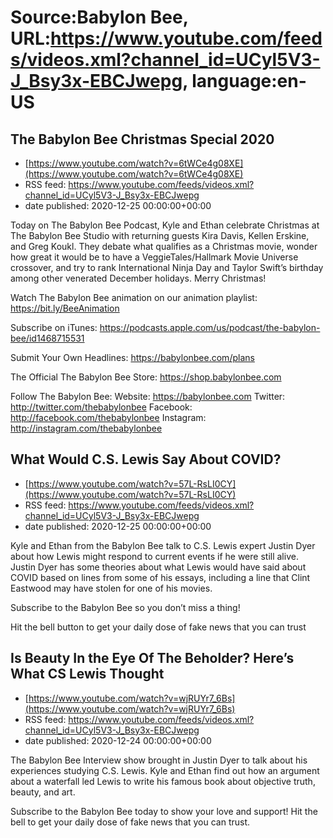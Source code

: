 # Source:Babylon Bee, URL:https://www.youtube.com/feeds/videos.xml?channel_id=UCyl5V3-J_Bsy3x-EBCJwepg, language:en-US

## The Babylon Bee Christmas Special 2020
 - [https://www.youtube.com/watch?v=6tWCe4g08XE](https://www.youtube.com/watch?v=6tWCe4g08XE)
 - RSS feed: https://www.youtube.com/feeds/videos.xml?channel_id=UCyl5V3-J_Bsy3x-EBCJwepg
 - date published: 2020-12-25 00:00:00+00:00

Today on The Babylon Bee Podcast, Kyle and Ethan celebrate Christmas at The Babylon Bee Studio with returning guests Kira Davis, Kellen Erskine, and Greg Koukl. They debate what qualifies as a Christmas movie, wonder how great it would be to have a VeggieTales/Hallmark Movie Universe crossover, and try to rank International Ninja Day and Taylor Swift’s birthday among other venerated December holidays. Merry Christmas!

Watch The Babylon Bee animation on our animation playlist: https://bit.ly/BeeAnimation  

Subscribe on iTunes: https://podcasts.apple.com/us/podcast/the-babylon-bee/id1468715531

Submit Your Own Headlines: https://babylonbee.com/plans

The Official The Babylon Bee Store: https://shop.babylonbee.com

Follow The Babylon Bee:
Website: https://babylonbee.com
Twitter: http://twitter.com/thebabylonbee
Facebook: http://facebook.com/thebabylonbee
Instagram: http://instagram.com/thebabylonbee

## What Would C.S. Lewis Say About COVID?
 - [https://www.youtube.com/watch?v=57L-RsLI0CY](https://www.youtube.com/watch?v=57L-RsLI0CY)
 - RSS feed: https://www.youtube.com/feeds/videos.xml?channel_id=UCyl5V3-J_Bsy3x-EBCJwepg
 - date published: 2020-12-25 00:00:00+00:00

Kyle and Ethan from the Babylon Bee talk to C.S. Lewis expert Justin Dyer about how Lewis might respond to current events if he were still alive. Justin Dyer has some theories about what Lewis would have said about COVID based on lines from some of his essays, including a line that Clint Eastwood may have stolen for one of his movies.

Subscribe to the Babylon Bee so you don’t miss a thing!

Hit the bell button to get your daily dose of fake news that you can trust

## Is Beauty In the Eye Of The Beholder? Here’s What CS Lewis Thought
 - [https://www.youtube.com/watch?v=wjRUYr7_6Bs](https://www.youtube.com/watch?v=wjRUYr7_6Bs)
 - RSS feed: https://www.youtube.com/feeds/videos.xml?channel_id=UCyl5V3-J_Bsy3x-EBCJwepg
 - date published: 2020-12-24 00:00:00+00:00

The Babylon Bee Interview show brought in Justin Dyer to talk about his experiences studying C.S. Lewis. Kyle and Ethan find out how an argument about a waterfall led Lewis to write his famous book about objective truth, beauty, and art.

Subscribe to the Babylon Bee today to show your love and support!
Hit the bell to get your daily dose of fake news that you can trust.

